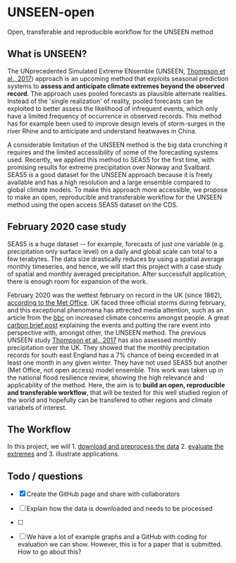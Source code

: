 # UNSEEN-open
Open, transferable and reproducible workflow for the UNSEEN method

## What is UNSEEN?
The UNprecedented Simulated Extreme ENsemble (UNSEEN, [Thompson et al., 2017](https://www.nature.com/articles/s41467-017-00275-3)) approach is an upcoming method that exploits seasonal prediction systems to **assess and anticipate climate extremes beyond the observed record**. The approach uses pooled forecasts as plausible alternate realities. Instead of the 'single realization' of reality, pooled forecasts can be exploited to better assess the likelihood of infrequent events, which only have a limited frequency of occurrence in observed records. This method has for example been used to improve design levels of storm-surges in the river Rhine and to anticipate and understand heatwaves in China. 
   
A considerable limitation of the UNSEEN method is the big data crunching it requires and the limited accessibility of some of the forecasting systems used. Recently, we applied this method to SEAS5 for the first time, with promising results for extreme precipitation over Norway and Svalbard. SEAS5 is a good dataset for the UNSEEN approach because it is freely available and has a high resolution and a large ensemble compared to global climate models. To make this approach more accessible, we propose to make an open, reproducible and transferable workflow for the UNSEEN method using the open access SEAS5 dataset on the CDS. 

## February 2020 case study
SEAS5 is a huge dataset -- for example, forecasts of just one variable (e.g. precipitation only surface level) on a daily and global scale can total to a few terabytes.  The data size drastically reduces by using a spatial average monthly timeseries, and hence, we will start this project with a case study of spatial and monthly averaged precipitation.  After successfull application, there is enough room for expansion of the work.

February 2020 was the wettest february on record in the UK (since 1862), [according to the Met Office](https://www.metoffice.gov.uk/about-us/press-office/news/weather-and-climate/2020/2020-winter-february-stats).  UK faced three official storms during february, and this exceptional phenomena has attrected  media attention, such as an article from the [bbc](https://www.bbc.com/news/science-environment-51713172) on increased climate concerns amongst people. A great [carbon brief post](https://www.carbonbrief.org/met-office-why-the-uk-saw-record-breaking-rainfall-in-february-2020) explaining the events and putting the rare event into perspective with, amongst other, the UNSEEN method. The previous UNSEEN study [Thompson et al., 2017](https://www.nature.com/articles/s41467-017-00275-3) has also assessed monthly precipitation over the UK. They showed that the monthly precipitation records for south east England has a 7% chance of being exceeded in at least one month in any given winter. They have not used SEAS5 but another (Met Office, not open access) model ensemble. This work was taken up in the national flood resilience review, showing the high relevance and applicability of the method. Here, the aim is to **build an open, reproducible and transferable workflow**, that will be tested for this well studied region of the world and hopefully can be transfered to other regions and climate variabels of interest.  

## The Workflow
In this project, we will 1. [download and preprocess the data](Data_mining.md) 2. [evaluate the extremes](Evaluation.md) and 3. illustrate applications.

## Todo / questions
- [x] Create the GitHub page and share with collaborators
- [ ] Explain how the data is downloaded and needs to be processed
- [ ] 

- [ ] We have a lot of example graphs and a GitHub with coding for evaluation we can show. However, this is for a paper that is submitted. How to go about this?


